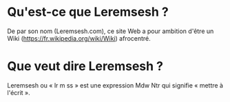 <!-- TITLE: Leremsesh -->
<!-- SUBTITLE: Présentation de Leremsesh -->

# Qu'est-ce que Leremsesh ?
De par son nom (Leremsesh.com), ce site Web a pour ambition d'être un Wiki (https://fr.wikipedia.org/wiki/Wiki) afrocentré.
# Que veut dire Leremsesh ?
Leremsesh ou « lr m ss » est une expression Mdw Ntr qui signifie « mettre à l'écrit ».